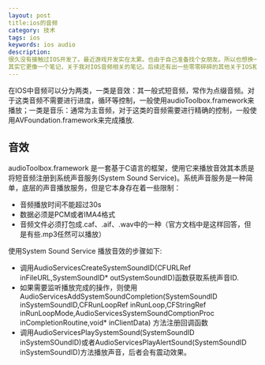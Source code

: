 ```yaml
---
layout: post 
title:ios的音频
category: 技术
tags: ios 
keywords: ios audio
description:
很久没有接触过IOS开发了。最近游戏开发实在太累。也由于自己准备找个女朋友。所以也想换一个环境了。所以为了面对将要来到的工作以及面试，于是就有了这篇文章。
其实它更像一个笔记，关于我对IOS音频相关的笔记。后续还有出一些零零碎碎的其他关于IOS和游戏开发的文章。
---
```


在IOS中音频可以分为两类，一类是音效：其一般式短音频，常作为点缀音频。对于这类音频不需要进行进度，循环等控制，一般使用audioToolbox.framework来播放；一类是音乐：通常为主音频，对于这类的音频需要进行精确的控制，一般使用AVFoundation.framework来完成播放.

## 音效
audioToolbox.framework 是一套基于C语言的框架，使用它来播放音效其本质是将短音频注册到系统声音服务(System Sound Service)。系统声音服务是一种简单，底层的声音播放服务，但是它本身存在着一些限制：
* 音频播放时间不能超过30s
* 数据必须是PCM或者IMA4格式
* 音频文件必须打包成.caf、.aif、.wav中的一种（官方文档中是这样回答，但是有些.mp3任然可以播放）

使用System Sound Service 播放音效的步骤如下:
* 调用AudioServicesCreateSystemSoundID(CFURLRef inFileURL,SystemSoundID* outSystemSoundID)函数获取系统声音ID.
* 如果需要监听播放完成的操作，则使用AudioServicesAddSystemSoundCompletion(SystemSoundID inSystemSoundID,CFRunLoopRef inRunLoop,CFStringRef inRunLoopMode,AudioServicesSystemSoundComptionProc inCompletionRoutine,void* inClientData) 方法注册回调函数
* 调用AudioServicesPlaySystemSound(SystemSoundID inSystemSOundID)或者AudioServicesPlayAlertSound(SystemSoundID inSystemSoundID)方法播放声音，后者会有震动效果。

 


